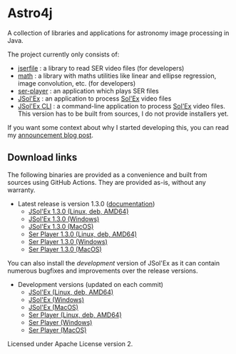 
# Astro4j

A collection of libraries and applications for astronomy image processing in Java.

The project currently only consists of:

- [jserfile](jserfile/) : a library to read SER video files (for developers)
- [math](math/) : a library with maths utilities like linear and ellipse regression, image convolution, etc. (for developers)
- [ser-player](ser-player/) : an application which plays SER files
- [JSol'Ex](jsolex) : an application to process [Sol'Ex](http://www.astrosurf.com/solex/) video files
- [JSol'Ex CLI](jsolex-cli) : a command-line application to process [Sol'Ex](http://www.astrosurf.com/solex/) video files. This version has to be built from sources, I do not provide installers yet.

If you want some context about why I started developing this, you can read my [announcement blog post](https://melix.github.io/blog/2023/04-22-introducing-astro4j.html).

## Download links

The following binaries are provided as a convenience and built from sources using GitHub Actions.
They are provided as-is, without any warranty.

- Latest release is version 1.3.0 ([documentation](https://melix.github.io/astro4j/1.3.0))
  - [JSol'Ex 1.3.0 (Linux, deb, AMD64)](https://jsolex.s3.eu-west-3.amazonaws.com/jsolex-ubuntu-latest/jsolex_1.3.0-1_amd64.deb)
  - [JSol'Ex 1.3.0 (Windows)](https://jsolex.s3.eu-west-3.amazonaws.com/jsolex-windows-latest/jsolex-1.3.0.msi)
  - [JSol'Ex 1.3.0 (MacOS)](https://jsolex.s3.eu-west-3.amazonaws.com/jsolex-macos-latest/jsolex-1.3.0.pkg)
  - [Ser Player 1.3.0 (Linux, deb, AMD64)](https://jsolex.s3.eu-west-3.amazonaws.com/ser-player-ubuntu-latest/ser-player_1.3.0-1_amd64.deb)
  - [Ser Player 1.3.0 (Windows)](https://jsolex.s3.eu-west-3.amazonaws.com/ser-player-windows-latest/ser-player-1.3.0.msi)
  - [Ser Player 1.3.0 (MacOS)](https://jsolex.s3.eu-west-3.amazonaws.com/ser-player-macos-latest/ser-player-1.3.0.pkg)

You can also install the _development_ version of JSol'Ex as it can contain numerous bugfixes and improvements over the release versions.

- Development versions (updated on each commit)
  - [JSol'Ex (Linux, deb, AMD64)](https://jsolex.s3.eu-west-3.amazonaws.com/jsolex-ubuntu-latest/jsolex-devel_1.3.1-1_amd64.deb)
  - [JSol'Ex (Windows)](https://jsolex.s3.eu-west-3.amazonaws.com/jsolex-windows-latest/jsolex-devel-1.3.1.msi)
  - [JSol'Ex (MacOS)](https://jsolex.s3.eu-west-3.amazonaws.com/jsolex-macos-latest/jsolex-devel-1.3.1.pkg)
  - [Ser Player (Linux, deb, AMD64)](https://jsolex.s3.eu-west-3.amazonaws.com/ser-player-ubuntu-latest/ser-player-devel_1.3.1-1_amd64.deb)
  - [Ser Player (Windows)](https://jsolex.s3.eu-west-3.amazonaws.com/ser-player-windows-latest/ser-player-devel-1.3.1.msi)
  - [Ser Player (MacOS)](https://jsolex.s3.eu-west-3.amazonaws.com/ser-player-macos-latest/ser-player-devel-1.3.1.pkg)


Licensed under Apache License version 2.
